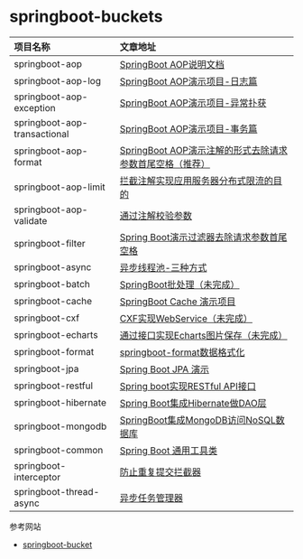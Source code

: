 # springboot-buckets

| 项目名称 | 文章地址 |
|:--- |:---   |
|springboot-aop|[SpringBoot AOP说明文档](./springboot-aop)|
|springboot-aop-log|[SpringBoot AOP演示项目-日志篇](./springboot-aop-log)|
|springboot-aop-exception|[SpringBoot AOP演示项目-异常扑获](./springboot-aop-exception)|
|springboot-aop-transactional|[SpringBoot AOP演示项目-事务篇](./springboot-aop-transactional)|
|springboot-aop-format|[SpringBoot AOP演示注解的形式去除请求参数首尾空格（推荐）](./springboot-aop-format)|
|springboot-aop-limit|[拦截注解实现应用服务器分布式限流的目的](./springboot-aop-limit)|
|springboot-aop-validate|[通过注解校验参数](./springboot-aop-validate)|
|springboot-filter|[Spring Boot演示过滤器去除请求参数首尾空格](./springboot-filter)|
|springboot-async|[异步线程池-三种方式](./springboot-async)|
|springboot-batch|[SpringBoot批处理（未完成）](./springboot-batch)|
|springboot-cache|[SpringBoot Cache 演示项目](./springboot-cache)|
|springboot-cxf|[CXF实现WebService（未完成）](./springboot-cxf)|
|springboot-echarts|[通过接口实现Echarts图片保存（未完成）](./springboot-echarts)|
|springboot-format|[springboot-format数据格式化](./springboot-format)|
|springboot-jpa|[Spring Boot JPA 演示](./springboot-jpa)|
|springboot-restful|[Spring boot实现RESTful API接口](./springboot-restful)|
|springboot-hibernate|[Spring Boot集成Hibernate做DAO层](./springboot-hibernate)|
|springboot-mongodb|[SpringBoot集成MongoDB访问NoSQL数据库](./springboot-mongodb)|
|springboot-common|[Spring Boot 通用工具类](./springboot-common)|
|springboot-interceptor|[防止重复提交拦截器](./springboot-interceptor)|
|springboot-thread-async|[异步任务管理器](./springboot-thread-async)|






参考网站
- [springboot-bucket](https://gitee.com/yidao620/springboot-bucket/tree/master)